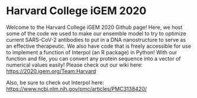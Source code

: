 # Harvard College iGEM 2020
Welcome to the Harvard College iGEM 2020 Github page! Here, we host some of the code we used to make our ensemble model to try to optimize current SARS-CoV-2 antibodies to put in a DNA nanostructure to serve as an effective therapeutic. We also have code that is freely accessible for use to implement a function of Interpol (an R package) in Python! With our function and file, you can convert any protein sequence into a vector of numerical values easily! Please check out our wiki here: https://2020.igem.org/Team:Harvard

Also, be sure to check out Interpol here: https://www.ncbi.nlm.nih.gov/pmc/articles/PMC3138420/
